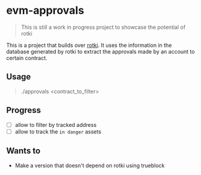 # evm-approvals

> This is still a work in progress project to showcase the potential of rotki

This is a project that builds over [rotki](https://github.com/rotki/rotki). It uses the information in the database
generated by rotki to extract the approvals made by an account to certain contract. 

## Usage

> ./approvals <contract_to_filter>

## Progress

- [ ] allow to filter by tracked address
- [ ] allow to track the `in danger` assets

## Wants to

- Make a version that doesn't depend on rotki using trueblock